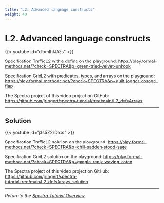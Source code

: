 ```yaml
---
title: "L2. Advanced language constructs"
weight: 40
---
```


# L2. Advanced language constructs

{{< youtube id="dIbmIhIJA3s" >}}

Specification TrafficL2 with a define on the playground: https://play.formal-methods.net/?check=SPECTRA&p=green-tried-velvet-unhook

Specification GridL2 with predicates, types, and arrays on the playground:
https://play.formal-methods.net/?check=SPECTRA&p=quilt-jogger-dosage-flap

The Spectra project of this video project on GitHub: https://github.com/jringert/spectra-tutorial/tree/main/L2_defsArrays

---

## Solution

{{< youtube id="j3s5Z2rDhxs" >}}

Specification TrafficL2 solution on the playground: https://play.formal-methods.net/?check=SPECTRA&p=chill-sadden-stood-sage

Specification GridL2 solution on the playground:
https://play.formal-methods.net/?check=SPECTRA&p=google-reply-waving-eaten

The Spectra project of this video project on GitHub: https://github.com/jringert/spectra-tutorial/tree/main/L2_defsArrays_solution

---

*Return to the [Spectra Tutorial Overview](/tutorials/spectra/)*
